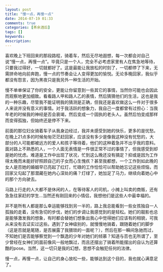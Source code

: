 ```yaml
---
layout: post
title: "慢一点，再慢一点"
date: 2014-07-19 01:33
comments: true
categories: [茶余酒后]
tags: []
keywords: 
description: 
---
```

喜欢晚上下班回来的那段路程，骑着车，然后无尽地遐想，每一次都会对自己说“慢一点，再慢一点”。毕竟只是一个人，完全不必考虑家里有人在焦急地等待，只要我过得好，一切就都好了。这是最能让我放松的时刻了，一切都停了下来，无需拼命地向前奔跑，慢一点的节奏会让人变得更加的愉悦。无论多晚回家，我似乎都没有怨言，因为黑夜只是我另外一种生活的开始。

慢不单单保证了你的安全，更能让你留意到一些其它的事情，当然你可能也会因此而观察地更加细致。看看路人甲和路人乙的表情，然后猜猜他们的生活，这也是我的一种乐趣，尽管我不能证明我的猜测是正确，但我还是喜欢做这么一件对于很多人来说并没有意义的事情。对于我活跃的想象力，我自己一度都曾有过担心：当我年老的时候我的神经是否会衰竭，然后变成一个固执的老头人。虽然后怕变成那样而变得孤独，但始终还是停不下来。

前面的那位妇女骑着车子从我身边经过，我并未感受到她的快乐，更多的是忧愁。在晚上21点多的时候匆匆茫茫赶回家，应该没有多少是像我这种没有忧愁的，大部分的人可能都被远方的爱人和孩子等待着，他们的这种着急并不出乎我的意料。面对路上不熟悉的人，一个人面无表情是一件很正常不过的事情了，但我感受到却是她的忧虑。难道是工作中出现了状况，忙到这么晚还没有搞定？抑或是因为工作得太晚而未能好好照顾自己的子女而心生愧疚？甚至我都想，一个工作到如此晚的女人是否她的婚姻早已亮起了红灯，忙碌的工作恰恰可以帮助她忘记这些烦恼，而回家又勾起了那潜藏在她内心深处的痛？灯绿了，她加足了马力，继续向着她心中的那个方向驶去。

<!--more-->
马路上行走的人大都不是休闲的人，在等待客人的司机，小摊上叫卖的商贩，还有急急往家赶的学生...当然还有刚回来的小情侣，我想他们是这些人中最幸福的。

并不是所有人都是那么幸运能够找到另一半的，路上我总能看到一些女孩独自一人孤独的走着，没有急切的步伐，她们的步调让我感觉到的是轻松。她们的靓影也总是能够激发我的想象，有时都会替她们想象出我心中觉得她们应该有的相貌，可我从来没有去证实过这些。遇到了女神级别的，就慢慢地骑着，跟随着她们的脚步（这是否就是尾随，是否展露了我猥琐的一面呢？），然后在那一瞬间急驰而过，不知她们是否能够察觉到一个飘逸的少年对她们的倾慕？知道与否也无所谓了，至少曾经在女神们的面前像风一般地飘过，而且还摆出了骑着所能摆出的自认为还算酷的pose。当然，这一切只是我的幻想，思想不会触犯任何的法律。

慢一点，再慢一点，让自己的身心放松一些，能够达到这个目的，我也就心满意足了。